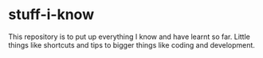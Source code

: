 # stuff-i-know
This repository is to put up everything I know and have learnt so far. Little things like shortcuts and tips to bigger things like coding and development.
